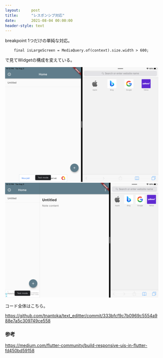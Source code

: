 ```yaml
---
layout:     post
title:      "レスポンシブ対応"
date:       2021-08-04 00:00:00
header-style: text
---
```

breakpoint 1つだけの単純な対応。

```
    final isLargeScreen = MediaQuery.of(context).size.width > 600;
```

で見てWidgetの構成を変えている。

![](/img/in-post/20210804213337.png)![](/img/in-post/20210804213342.png)

コード全体はこちら。

<https://github.com/tnantoka/text_editter/commit/333bfcf9c7b0969c5554a988e7a5c309749ce558>

### 参考


<https://medium.com/flutter-community/build-responsive-uis-in-flutter-fd450bd59158>



